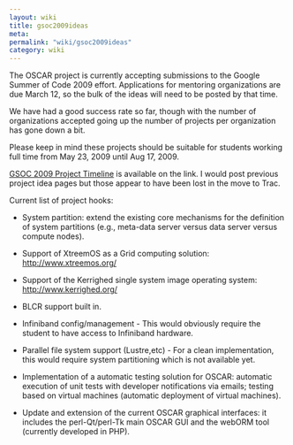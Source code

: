 ```yaml
---
layout: wiki
title: gsoc2009ideas
meta: 
permalink: "wiki/gsoc2009ideas"
category: wiki
---
```

<!-- Name: gsoc2009ideas -->
<!-- Version: 5 -->
<!-- Author: valleegr -->

The OSCAR project is currently accepting submissions to the Google Summer of Code 2009 effort.  Applications for mentoring organizations are due March 12, so the bulk of the ideas will need to be posted by that time.

We have had a good success rate so far, though with the number of organizations accepted going up the number of projects per organization has gone down a bit.

Please keep in mind these projects should be suitable for students working full time from May 23, 2009 until Aug 17, 2009.

[GSOC 2009 Project Timeline](http://code.google.com/opensource/gsoc/2009/faqs.html#0_1_timeline_5354032302481437_) is available on the link.  I would post previous project idea pages but those appear to have been lost in the move to Trac.

Current list of project hooks:

 * System partition: extend the existing core mechanisms for the definition of system partitions (e.g., meta-data server versus data server versus compute nodes).

 * Support of XtreemOS as a Grid computing solution: http://www.xtreemos.org/

 * Support of the Kerrighed single system image operating system: http://www.kerrighed.org/

 * BLCR support built in.

 * Infiniband config/management - This would obviously require the student to have access to Infiniband hardware.

 * Parallel file system support (Lustre,etc) - For a clean implementation, this would require system partitioning which is not available yet.

 * Implementation of a automatic testing solution for OSCAR: automatic execution of unit tests with developer notifications via emails; testing based on virtual machines (automatic deployment of virtual machines).

 * Update and extension of the current OSCAR graphical interfaces: it includes the perl-Qt/perl-Tk main OSCAR GUI and the webORM tool (currently developed in PHP).
